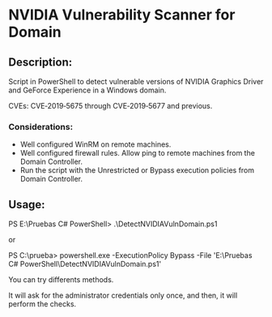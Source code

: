 # NVIDIA Vulnerability Scanner for Domain

## Description: 

Script in PowerShell to detect vulnerable versions of NVIDIA Graphics Driver and GeForce Experience in a Windows domain. 

CVEs: CVE‑2019‑5675 through CVE‑2019‑5677 and previous. 

### Considerations: 

- Well configured WinRM on remote machines.
- Well configured firewall rules. Allow ping to remote machines from the Domain Controller.
- Run the script with the Unrestricted or Bypass execution policies from Domain Controller.


## Usage: 

PS E:\Pruebas C# PowerShell> .\DetectNVIDIAVulnDomain.ps1

or

PS C:\prueba> powershell.exe -ExecutionPolicy Bypass -File 'E:\Pruebas C# PowerShell\DetectNVIDIAVulnDomain.ps1'

You can try differents methods.

It will ask for the administrator credentials only once, and then, it will perform the checks.

